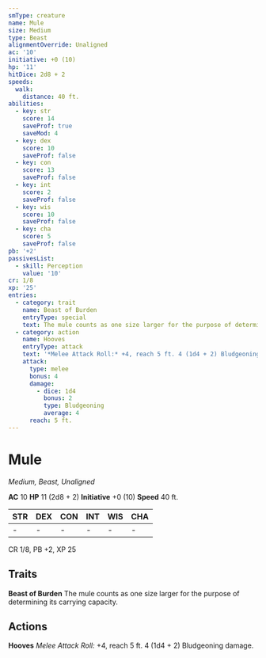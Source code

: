```yaml
---
smType: creature
name: Mule
size: Medium
type: Beast
alignmentOverride: Unaligned
ac: '10'
initiative: +0 (10)
hp: '11'
hitDice: 2d8 + 2
speeds:
  walk:
    distance: 40 ft.
abilities:
  - key: str
    score: 14
    saveProf: true
    saveMod: 4
  - key: dex
    score: 10
    saveProf: false
  - key: con
    score: 13
    saveProf: false
  - key: int
    score: 2
    saveProf: false
  - key: wis
    score: 10
    saveProf: false
  - key: cha
    score: 5
    saveProf: false
pb: '+2'
passivesList:
  - skill: Perception
    value: '10'
cr: 1/8
xp: '25'
entries:
  - category: trait
    name: Beast of Burden
    entryType: special
    text: The mule counts as one size larger for the purpose of determining its carrying capacity.
  - category: action
    name: Hooves
    entryType: attack
    text: '*Melee Attack Roll:* +4, reach 5 ft. 4 (1d4 + 2) Bludgeoning damage.'
    attack:
      type: melee
      bonus: 4
      damage:
        - dice: 1d4
          bonus: 2
          type: Bludgeoning
          average: 4
      reach: 5 ft.
---
```


# Mule
*Medium, Beast, Unaligned*

**AC** 10
**HP** 11 (2d8 + 2)
**Initiative** +0 (10)
**Speed** 40 ft.

| STR | DEX | CON | INT | WIS | CHA |
| --- | --- | --- | --- | --- | --- |
| - | - | - | - | - | - |

CR 1/8, PB +2, XP 25

## Traits

**Beast of Burden**
The mule counts as one size larger for the purpose of determining its carrying capacity.

## Actions

**Hooves**
*Melee Attack Roll:* +4, reach 5 ft. 4 (1d4 + 2) Bludgeoning damage.
